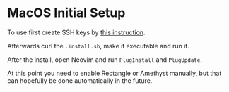 # MacOS Initial Setup

To use first create SSH keys by [this instruction](https://docs.github.com/en/authentication/connecting-to-github-with-ssh/generating-a-new-ssh-key-and-adding-it-to-the-ssh-agent).

Afterwards curl the ```.install.sh```, make it executable and run it.

After the install, open Neovim and run ```PlugInstall``` and ```PlugUpdate```.

At this point you need to enable Rectangle or Amethyst manually, but that can hopefully be done automatically in the future.

